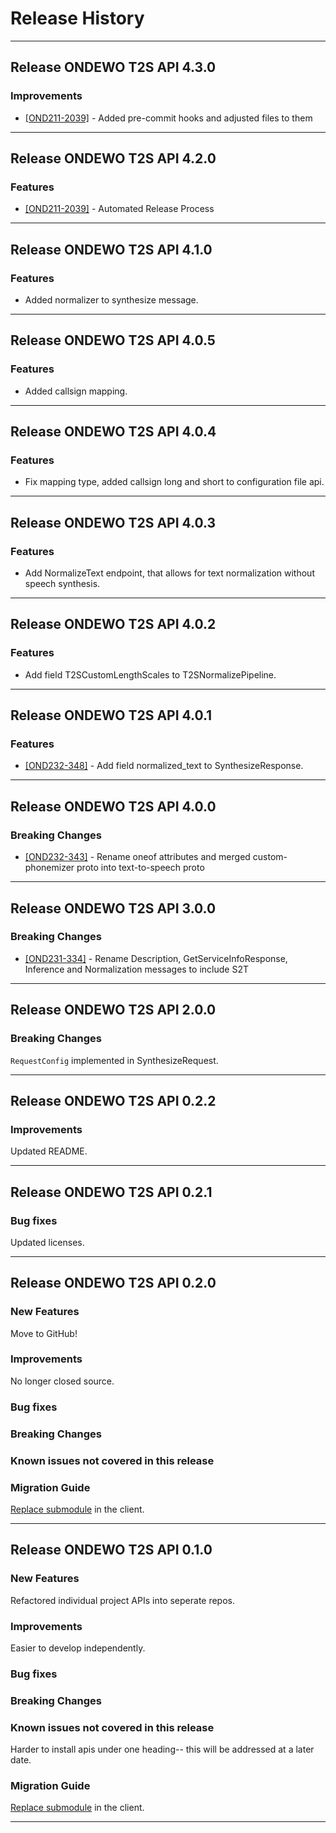 # Release History
*****************
## Release ONDEWO T2S API 4.3.0

### Improvements
 * [[OND211-2039]](https://ondewo.atlassian.net/browse/OND211-2039) - Added pre-commit hooks and adjusted files to them

*****************
## Release ONDEWO T2S API 4.2.0

### Features
 * [[OND211-2039]](https://ondewo.atlassian.net/browse/OND211-2039) - Automated Release Process

*****************
## Release ONDEWO T2S API 4.1.0

### Features
* Added normalizer to synthesize message.

*****************
## Release ONDEWO T2S API 4.0.5

### Features
* Added callsign mapping.

*****************
## Release ONDEWO T2S API 4.0.4

### Features
* Fix mapping type, added callsign long and short to configuration file api.

*****************
## Release ONDEWO T2S API 4.0.3

### Features
* Add NormalizeText endpoint, that allows for text normalization without speech synthesis.

*****************
## Release ONDEWO T2S API 4.0.2

### Features
* Add field T2SCustomLengthScales to T2SNormalizePipeline.

*****************
## Release ONDEWO T2S API 4.0.1

### Features
 * [[OND232-348]](https://ondewo.atlassian.net/browse/OND232-348) - Add field normalized_text to SynthesizeResponse.

*****************

## Release ONDEWO T2S API 4.0.0

### Breaking Changes
 * [[OND232-343]](https://ondewo.atlassian.net/browse/OND232-343) - Rename oneof attributes and merged custom-phonemizer proto into text-to-speech proto

*****************
## Release ONDEWO T2S API 3.0.0

### Breaking Changes
 * [[OND231-334]](https://ondewo.atlassian.net/browse/OND231-334) - Rename Description, GetServiceInfoResponse, Inference and Normalization messages to include S2T

*****************

## Release ONDEWO T2S API 2.0.0

### Breaking Changes
`RequestConfig` implemented in SynthesizeRequest.

*****************

## Release ONDEWO T2S API 0.2.2

### Improvements
Updated README.

*****************
## Release ONDEWO T2S API 0.2.1

### Bug fixes
Updated licenses.

*****************
## Release ONDEWO T2S API 0.2.0

### New Features

Move to GitHub!

### Improvements

No longer closed source.

### Bug fixes

### Breaking Changes

### Known issues not covered in this release

### Migration Guide

[Replace submodule](https://stackoverflow.com/a/1260982/7756727) in the client.

*****************

## Release ONDEWO T2S API 0.1.0

### New Features

Refactored individual project APIs into seperate repos.

### Improvements

Easier to develop independently.

### Bug fixes

### Breaking Changes

### Known issues not covered in this release

Harder to install apis under one heading-- this will be addressed at a later date.

### Migration Guide

[Replace submodule](https://stackoverflow.com/a/1260982/7756727) in the client.

*****************
